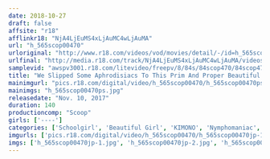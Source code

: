 ```yaml
---
date: 2018-10-27
draft: false
affsite: "r18"
afflinkr18: "NjA4LjEuMS4xLjAuMC4wLjAuMA"
url: "h_565scop00470"
urloriginal: "http://www.r18.com/videos/vod/movies/detail/-/id=h_565scop00470"
urlfinal: "http://media.r18.com/track/NjA4LjEuMS4xLjAuMC4wLjAuMA/videos/vod/movies/detail/-/id=h_565scop00470"
samplevid: "awspv3001.r18.com/litevideo/freepv/8/84s/84scop470/84scop470_dmb_w.mp4"
title: "We Slipped Some Aphrodisiacs To This Prim And Proper Beautiful Girl At Our Club And Forced Her To Get Hot And Horny!! Now She's Twitching And Spasming In Ecstasy Just From A Touch, And Now She's So Sensually Activated That Her Tight Little Pussy Is Ready To Be Defeated By Our Rock Hard Cocks!!"
mainimgurl: "pics.r18.com/digital/video/h_565scop00470/h_565scop00470ps.jpg"
mainimgs: "h_565scop00470ps.jpg"
releasedate: "Nov. 10, 2017"
duration: 140
productioncomp: "Scoop"
girls: ['----']
categories: ['Schoolgirl', 'Beautiful Girl', 'KIMONO', 'Nymphomaniac', 'Substance Use', 'Hi-Def']
imgurls: ['pics.r18.com/digital/video/h_565scop00470/h_565scop00470jp-1.jpg', 'pics.r18.com/digital/video/h_565scop00470/h_565scop00470jp-2.jpg', 'pics.r18.com/digital/video/h_565scop00470/h_565scop00470jp-3.jpg', 'pics.r18.com/digital/video/h_565scop00470/h_565scop00470jp-4.jpg', 'pics.r18.com/digital/video/h_565scop00470/h_565scop00470jp-5.jpg', 'pics.r18.com/digital/video/h_565scop00470/h_565scop00470jp-6.jpg', 'pics.r18.com/digital/video/h_565scop00470/h_565scop00470jp-7.jpg', 'pics.r18.com/digital/video/h_565scop00470/h_565scop00470jp-8.jpg', 'pics.r18.com/digital/video/h_565scop00470/h_565scop00470jp-9.jpg', 'pics.r18.com/digital/video/h_565scop00470/h_565scop00470jp-10.jpg', 'pics.r18.com/digital/video/h_565scop00470/h_565scop00470jp-11.jpg', 'pics.r18.com/digital/video/h_565scop00470/h_565scop00470jp-12.jpg', 'pics.r18.com/digital/video/h_565scop00470/h_565scop00470jp-13.jpg', 'pics.r18.com/digital/video/h_565scop00470/h_565scop00470jp-14.jpg', 'pics.r18.com/digital/video/h_565scop00470/h_565scop00470jp-15.jpg', 'pics.r18.com/digital/video/h_565scop00470/h_565scop00470jp-16.jpg', 'pics.r18.com/digital/video/h_565scop00470/h_565scop00470jp-17.jpg', 'pics.r18.com/digital/video/h_565scop00470/h_565scop00470jp-18.jpg', 'pics.r18.com/digital/video/h_565scop00470/h_565scop00470jp-19.jpg', 'pics.r18.com/digital/video/h_565scop00470/h_565scop00470jp-20.jpg']
imgs: ['h_565scop00470jp-1.jpg', 'h_565scop00470jp-2.jpg', 'h_565scop00470jp-3.jpg', 'h_565scop00470jp-4.jpg', 'h_565scop00470jp-5.jpg', 'h_565scop00470jp-6.jpg', 'h_565scop00470jp-7.jpg', 'h_565scop00470jp-8.jpg', 'h_565scop00470jp-9.jpg', 'h_565scop00470jp-10.jpg', 'h_565scop00470jp-11.jpg', 'h_565scop00470jp-12.jpg', 'h_565scop00470jp-13.jpg', 'h_565scop00470jp-14.jpg', 'h_565scop00470jp-15.jpg', 'h_565scop00470jp-16.jpg', 'h_565scop00470jp-17.jpg', 'h_565scop00470jp-18.jpg', 'h_565scop00470jp-19.jpg', 'h_565scop00470jp-20.jpg']
---
```

